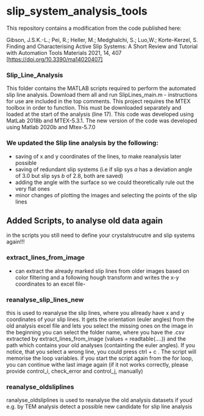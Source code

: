 
# slip_system_analysis_tools
This repository contains a modification from the code published here:

Gibson, J.S.K.-L.; Pei, R.; Heller, M.; Medghalchi, S.; Luo,W.; Korte-Kerzel, S.
Finding and Characterising Active Slip Systems: A Short Review and Tutorial with Automation Tools
Materials 2021, 14, 407
[https://doi.org/10.3390/ma14020407]


### Slip_Line_Analysis
This folder contains the MATLAB scripts required to perform the automated slip line analysis.
Download them all and run SlipLines_main.m - instructions for use are included in the top comments.
This project requires the MTEX toolbox in order to function. This must be downloaded separately and loaded at the start of the analysis (line 17).
This code was developed using MatLab 2018b and MTEX-5.3.1.
The new version of the code was developed using Matlab 2020b and Mtex-5.7.0

### We updated the Slip line analysis by the following:
- saving of x and y coordinates of the lines, to make reanalysis later possible
- saving of redundant slip systems (i.e if slip sys _a_ has a deviation angle of 3.0 but slip sys _b_ of 2.8, both are saved)
- adding the angle with the surface so we could theoretically rule out the very flat ones
- minor changes of plotting the images and selecting the points of the slip lines

## Added Scripts, to analyse old data again
in the scripts you still need to define your crystalstrucutre and slip systems again!!!

### extract_lines_from_image 
- can extract the already marked slip lines from older images based on color filtering and a following hough transform and writes the x-y coordinates to an excel file- 

### reanalyse_slip_lines_new
this is used to reanalyse the slip lines, where you allready have x and y coordinates of your slip lines. It gets the orientation (euler angles) from the old analysis excel file and lets you select the missing ones on the image
in the beginning you can select the folder name, where you have the .csv extracted by extract_lines_from_image (values = readtable(....)) and the path which contains your old analyses (containting the euler angles).
If you notice, that you select a wrong line, you could press ctrl + c . The script will memorise the loop variables. if you start the script again from the for loop, you can continue withe last image again (if it not works correctly, please provide control_i, check_error and control_j, manually)

### reanalyse_oldsliplines
ranalyse_oldsliplines is used to reanalyse the old analysis datasets if youd e.g. by TEM analysis detect a possible new candidate for slip line analysis
